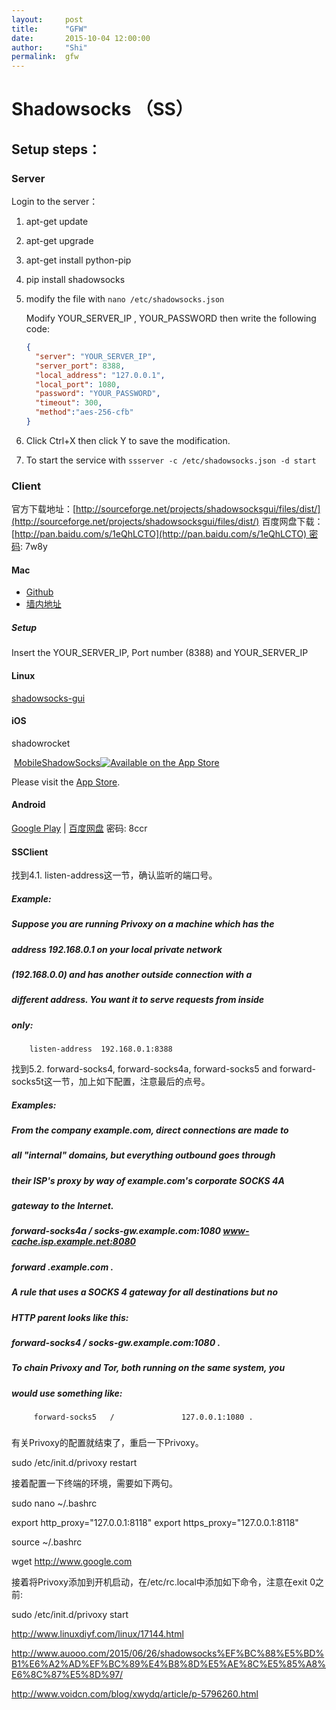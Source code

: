 ```yaml
---
layout:     post
title:      "GFW"
date:       2015-10-04 12:00:00
author:     "Shi"
permalink:  gfw
---
```


# Shadowsocks （SS）

## Setup steps：

### Server

Login to the server：

1. apt-get update

2. apt-get upgrade

3. apt-get install python-pip

4. pip install shadowsocks

5. modify the file with `nano /etc/shadowsocks.json`

   Modify YOUR_SERVER_IP , YOUR_PASSWORD then write the following code:

   ```json
   {
     "server": "YOUR_SERVER_IP",
     "server_port": 8388,  
     "local_address": "127.0.0.1",  
     "local_port": 1080,  
     "password": "YOUR_PASSWORD",
     "timeout": 300,  
     "method":"aes-256-cfb"
   }
   ```

6. Click Ctrl+X then click Y to save the modification.

7. To start the service with `ssserver -c /etc/shadowsocks.json -d start `

### Client

官方下载地址：[http://sourceforge.net/projects/shadowsocksgui/files/dist/](http://sourceforge.net/projects/shadowsocksgui/files/dist/)
百度网盘下载：[http://pan.baidu.com/s/1eQhLCTO](http://pan.baidu.com/s/1eQhLCTO) 密码: 7w8y

#### Mac

- [Github](https://github.com/shadowsocks/shadowsocks-iOS/releases)
- [墙内地址](http://getchrome.sinaapp.com/)

##### Setup

Insert the YOUR_SERVER_IP, Port number (8388) and YOUR_SERVER_IP

#### Linux 

[shadowsocks-gui](https://github.com/shadowsocks/shadowsocks-gui)

#### iOS

shadowrocket

 [MobileShadowSocks](https://github.com/shadowsocks/shadowsocks-iOS/tree/master)[![Available on the App Store](https://camo.githubusercontent.com/32145ebda8f8af17efbc9e2f411d0995416d97ea/68747470733a2f2f7261772e6769746875622e636f6d2f736861646f77736f636b732f736861646f77736f636b732d694f532f6d61737465722f61707073746f72652e706e67)](https://itunes.apple.com/us/app/shadowsocks/id665729974?ls=1&mt=8)

Please visit the [App Store](https://itunes.apple.com/us/app/shadowsocks/id665729974?ls=1&mt=8).

#### Android

[Google Play](https://play.google.com/store/apps/details?id=com.github.shadowsocks) | [百度网盘](http://pan.baidu.com/s/1kTIdvV5) 密码: 8ccr

#### SSClient


找到4.1. listen-address这一节，确认监听的端口号。

#####  Example:
#####
#####      Suppose you are running Privoxy on a machine which has the
#####      address 192.168.0.1 on your local private network
#####      (192.168.0.0) and has another outside connection with a
#####      different address. You want it to serve requests from inside
#####      only:
#####      
        listen-address  192.168.0.1:8388
        
找到5.2. forward-socks4, forward-socks4a, forward-socks5 and forward-socks5t这一节，加上如下配置，注意最后的点号。

#####  Examples:
#####  
#####      From the company example.com, direct connections are made to
#####      all "internal" domains, but everything outbound goes through
#####      their ISP's proxy by way of example.com's corporate SOCKS 4A
#####      gateway to the Internet.
#####  
#####        forward-socks4a   /              socks-gw.example.com:1080  www-cache.isp.example.net:8080
#####        forward           .example.com   .
#####      
#####      A rule that uses a SOCKS 4 gateway for all destinations but no
#####      HTTP parent looks like this:
#####
#####        forward-socks4   /               socks-gw.example.com:1080  .
#####      
#####      To chain Privoxy and Tor, both running on the same system, you
#####      would use something like:
#####
         forward-socks5   /               127.0.0.1:1080 .
#####      

有关Privoxy的配置就结束了，重启一下Privoxy。

sudo /etc/init.d/privoxy restart

接着配置一下终端的环境，需要如下两句。

sudo nano ~/.bashrc

export http_proxy="127.0.0.1:8118"
export https_proxy="127.0.0.1:8118"

source ~/.bashrc

wget http://www.google.com

接着将Privoxy添加到开机启动，在/etc/rc.local中添加如下命令，注意在exit 0之前:

sudo /etc/init.d/privoxy start

http://www.linuxdiyf.com/linux/17144.html

http://www.auooo.com/2015/06/26/shadowsocks%EF%BC%88%E5%BD%B1%E6%A2%AD%EF%BC%89%E4%B8%8D%E5%AE%8C%E5%85%A8%E6%8C%87%E5%8D%97/

http://www.voidcn.com/blog/xwydq/article/p-5796260.html
